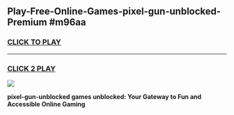 
## Play-Free-Online-Games-pixel-gun-unblocked-Premium #m96aa
<h3>
<a href="https://premium.freeplayer.one?title=pixel-gun-unblocked&ref=8M">CLICK TO PLAY</a></h3>
<hr>

<h3>
<a href="https://premium.freeplayer.one?title=pixel-gun-unblocked&ref=8M">CLICK 2 PLAY</a>
  
</h3>

<a href="https://premium.freeplayer.one?title=pixel-gun-unblocked&ref=8M"><img src="https://clearcache.store/games.png"></a>


**pixel-gun-unblocked games unblocked: Your Gateway to Fun and Accessible Online Gaming**
